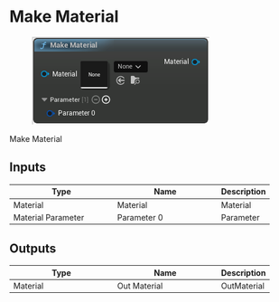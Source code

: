 # Make Material

<div align="left" data-full-width="false">

<figure><img src="Make_Material.png" alt=""><figcaption></figcaption></figure>

</div>

Make Material

## Inputs

<table>
<thead><tr><th width="170">Type</th><th width="170">Name</th><th>Description</th></tr></thead>
<tbody>
<tr><td>Material</td><td>Material</td><td>Material</td></tr>
<tr><td>Material Parameter</td><td>Parameter 0</td><td>Parameter</td></tr>
</tbody>
</table>

## Outputs

<table>
<thead><tr><th width="170">Type</th><th width="170">Name</th><th>Description</th></tr></thead>
<tbody>
<tr><td>Material</td><td>Out Material</td><td>OutMaterial</td></tr>
</tbody>
</table>